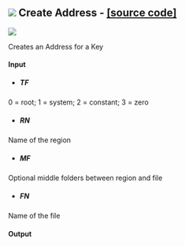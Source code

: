 ## ![](https://github.com/Eddy3D-Dev/Eddy3D/tree/dev/Documentation/Images/Icons/Create_Address.png) Create Address - [[source code]](https://github.com/Eddy3D-Dev/Eddy3D/tree/dev/Create%20Address.cs)

![](https://github.com/Eddy3D-Dev/Eddy3D/tree/dev/Documentation/Images/Components/Create_Address.png)

Creates an Address for a Key

#### Input
* ##### TF 
0 = root; 1 = system; 2 = constant; 3 = zero
* ##### RN 
Name of the region
* ##### MF 
Optional middle folders between region and file
* ##### FN 
Name of the file

#### Output